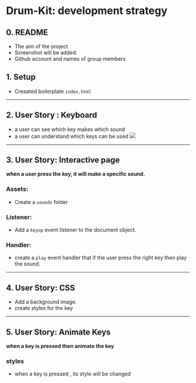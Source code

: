 # Drum-Kit: development strategy

## 0. README

* The aim of the project
* Screenshot will be added.
* Github account and names of group members


## 1. Setup

* Creaated boilerplate `index.html`
---------------------------------------------------------------------
## 2. User Story : Keyboard
* a user can see which key makes which sound
* a user can understand which keys can be used
![](https://raw.githubusercontent.com/feridunAKYOL/01---drum-kit/master/Screenshot%20from%202020-03-18%2021-35-04.png)
---------------------------------------------------------------
## 3. User Story: Interactive page

__when a user press the key, it will make a specific sound.__

### Assets:
* Create a `sounds` folder

### Listener:
* Add a `keyup` event listener to the document object.

### Handler:
* create a `play` event handler that if the user press the right key then play the sound.
------------------------------------------------------

## 4. User Story: CSS

* Add a background image.
* create styles for the key
-------------------------------------------------------
## 5. User Story: Animate Keys
__when a key is pressed then animate the key__ 

### styles 
* when a key is pressed , its style will be changed




